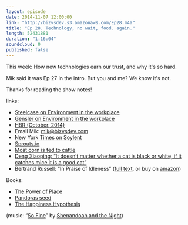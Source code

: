 ```yaml
---
layout: episode
date: 2014-11-07 12:00:00
link: "http://bizvsdev.s3.amazonaws.com/Ep28.m4a"
title: "Ep 28. Technology, no wait, food. again."
length: 52431881
duration: "1:16:04"
soundcloud: 0
published: false
---
```


This week: How new technologies earn our trust, and why it's so hard.

Mik said it was Ep 27 in the intro. But you and me? We know it's not. 

Thanks for reading the show notes!

links:

- [Steelcase on Environment in the workplace](http://360.steelcase.com/articles/the-privacy-crisis-2/)
- [Gensler on Environment in the workplace](http://www.gensleron.com/work/2013/7/22/genslers-2013-workplace-survey-balance-in-any-environment.html)
- [HBR (October, 2014)](https://hbr.org/product/harvard-business-review-october-2014/an/BR1410-MAG-ENG?referral=01622)
- Email Mik: [mik@bizvsdev.com](mailto:mik@bizvsdev.com)
- [New York Times on Soylent](http://www.nytimes.com/2014/05/29/technology/personaltech/the-soylent-revolution-will-not-be-pleasurable.html?_r=0)
- [Sprouts.io](http://sprouts.io/#welcome-2)
- [Most corn is fed to cattle](http://www.ers.usda.gov/topics/crops/corn/background.aspx#.VEv_yIcVxSU)
- [Deng Xiaoping: “It doesn’t matter whether a cat is black or white, if it catches mice it is a good cat”](http://en.wikipedia.org/wiki/Deng_Xiaoping)
- Bertrand Russell: “In Praise of Idleness” ([full text](http://www.zpub.com/notes/idle.html), or buy on [amazon](http://www.amazon.com/In-Praise-Idleness-Routledge-Classics/dp/0415325064))

Books:

- [The Power of Place](http://www.amazon.com/The-Power-Place-Surroundings-Thoughts/dp/0061233358)
- [Pandoras seed](http://www.amazon.com/Pandoras-Seed-Unforeseen-Cost-Civilization/dp/1400062152)
- [The Happiness Hypothesis](http://www.amazon.com/The-Happiness-Hypothesis-Finding-Ancient/dp/0465028020)


(music: “[So Fine](http://shenandoahandthenight.com/track/so-fine)” by [Shenandoah and the Night](http://shenandoahandthenight.com))
